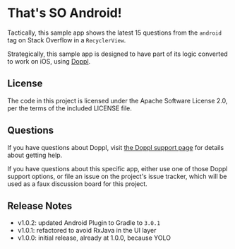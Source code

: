 # That's SO Android!

Tactically, this sample app shows the latest 15 questions from
the `android` tag on Stack Overflow in a `RecyclerView`.

Strategically, this sample app is designed to have part of its
logic converted to work on iOS, using [Doppl](http://doppl.co).

## License
The code in this project is licensed under the Apache
Software License 2.0, per the terms of the included LICENSE
file.

## Questions
If you have questions about Doppl, visit
[the Doppl support page](http://doppl.co/docs/Support) for
details about getting help.

If you have questions about this specific app, either use
one of those Doppl support options, or file an issue
on the project's issue tracker, which will be used as a faux
discussion board for this project.

## Release Notes
- v1.0.2: updated Android Plugin to Gradle to `3.0.1`
- v1.0.1: refactored to avoid RxJava in the UI layer
- v1.0.0: initial release, already at 1.0.0, because YOLO

